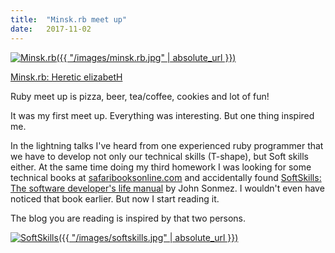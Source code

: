 ```yaml
---
title:  "Minsk.rb meet up"
date:   2017-11-02
---
```

[![Minsk.rb]({{ "/images/minsk.rb.jpg" | absolute_url }})][Minsk.rb]

[Minsk.rb: Heretic elizabetH][HH]

Ruby meet up is pizza, beer, tea/coffee, cookies and lot of fun!

It was my first meet up. Everything was interesting. But one thing inspired me.

In the lightning talks I've heard from one experienced ruby programmer that we have to develop not only our technical skills (T-shape), but Soft skills either.
At the same time doing my third homework I was looking for some technical books at [safaribooksonline.com][Safaribooks] and accidentally found [SoftSkills: The software developer's life manual][SoftSkills] by John Sonmez.
I wouldn't even have noticed that book earlier. But now I start reading it.

The blog you are reading is inspired by that two persons.

[![SoftSkills]({{ "/images/softskills.jpg" | absolute_url }})][SoftSkills]

[Minsk.rb]: https://www.facebook.com/minskruby/
[HH]: https://www.facebook.com/events/281660829008006/
[Safaribooks]: https://www.safaribooksonline.com
[SoftSkills]: https://www.safaribooksonline.com/library/view/soft-skills-the/9781617292392/
